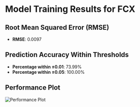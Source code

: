 # Model Training Results for FCX

## Root Mean Squared Error (RMSE)
- **RMSE**: 0.0097

## Prediction Accuracy Within Thresholds
- **Percentage within ±0.01**: 73.99%
- **Percentage within ±0.05**: 100.00%

## Performance Plot
![Performance Plot](../imgs/FCX.png)
